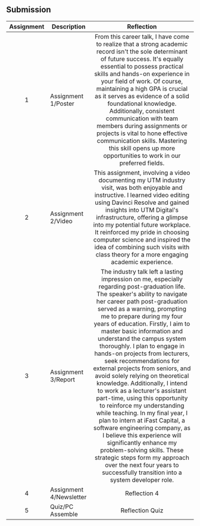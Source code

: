 ## Submission
| Assignment | Description  | Reflection |
| :-----: |  ------ | :-----: | 
| 1 | Assignment 1/Poster | From this career talk, I have come to realize that a strong academic record isn't the sole determinant of future success. It's equally essential to possess practical skills and hands-on experience in your field of work. Of course, maintaining a high GPA is crucial as it serves as evidence of a solid foundational knowledge. Additionally, consistent communication with team members during assignments or projects is vital to hone effective communication skills. Mastering this skill opens up more opportunities to work in our preferred fields. | 
| 2 | Assignment 2/Video | This assignment, involving a video documenting my UTM industry visit, was both enjoyable and instructive. I learned video editing using Davinci Resolve and gained insights into UTM Digital's infrastructure, offering a glimpse into my potential future workplace. It reinforced my pride in choosing computer science and inspired the idea of combining such visits with class theory for a more engaging academic experience. | 
| 3 | Assignment 3/Report | The industry talk left a lasting impression on me, especially regarding post-graduation life. The speaker's ability to navigate her career path post-graduation served as a warning, prompting me to prepare during my four years of education. Firstly, I aim to master basic information and understand the campus system thoroughly. I plan to engage in hands-on projects from lecturers, seek recommendations for external projects from seniors, and avoid solely relying on theoretical knowledge. Additionally, I intend to work as a lecturer's assistant part-time, using this opportunity to reinforce my understanding while teaching. In my final year, I plan to intern at iFast Capital, a software engineering company, as I believe this experience will significantly enhance my problem-solving skills. These strategic steps form my approach over the next four years to successfully transition into a system developer role. | 
| 4 | Assignment 4/Newsletter | Reflection 4 |
| 5 | Quiz/PC Assemble | Reflection Quiz |
